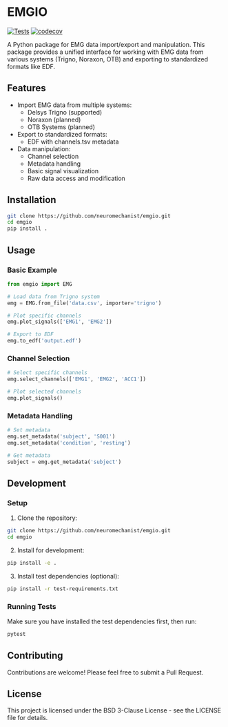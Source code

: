 # EMGIO

[![Tests](https://github.com/neuromechanist/emgio/actions/workflows/tests.yml/badge.svg)](https://github.com/neuromechanist/emgio/actions/workflows/tests.yml)
[![codecov](https://codecov.io/gh/neuromechanist/emgio/branch/main/graph/badge.svg)](https://codecov.io/gh/neuromechanist/emgio)

A Python package for EMG data import/export and manipulation. This package provides a unified interface for working with EMG data from various systems (Trigno, Noraxon, OTB) and exporting to standardized formats like EDF.

## Features

- Import EMG data from multiple systems:
  - Delsys Trigno (supported)
  - Noraxon (planned)
  - OTB Systems (planned)
- Export to standardized formats:
  - EDF with channels.tsv metadata
- Data manipulation:
  - Channel selection
  - Metadata handling
  - Basic signal visualization
  - Raw data access and modification

## Installation

```bash
git clone https://github.com/neuromechanist/emgio.git
cd emgio
pip install .
```

## Usage

### Basic Example

```python
from emgio import EMG

# Load data from Trigno system
emg = EMG.from_file('data.csv', importer='trigno')

# Plot specific channels
emg.plot_signals(['EMG1', 'EMG2'])

# Export to EDF
emg.to_edf('output.edf')
```

### Channel Selection

```python
# Select specific channels
emg.select_channels(['EMG1', 'EMG2', 'ACC1'])

# Plot selected channels
emg.plot_signals()
```

### Metadata Handling

```python
# Set metadata
emg.set_metadata('subject', 'S001')
emg.set_metadata('condition', 'resting')

# Get metadata
subject = emg.get_metadata('subject')
```

## Development

### Setup

1. Clone the repository:
```bash
git clone https://github.com/neuromechanist/emgio.git
cd emgio
```

2. Install for development:
```bash
pip install -e .
```

3. Install test dependencies (optional):
```bash
pip install -r test-requirements.txt
```

### Running Tests

Make sure you have installed the test dependencies first, then run:

```bash
pytest
```

## Contributing

Contributions are welcome! Please feel free to submit a Pull Request.

## License

This project is licensed under the BSD 3-Clause License - see the LICENSE file for details.
